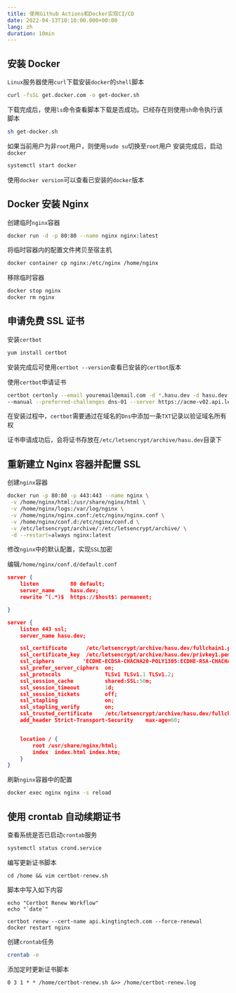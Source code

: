 ```yaml
---
title: 使用Github Actions和Docker实现CI/CD
date: 2022-04-13T10:10:00.000+00:00
lang: zh
duration: 10min
---
```


## 安装 Docker

`Linux`服务器使用`curl`下载安装`docker`的`shell`脚本

```bash
curl -fsSL get.docker.com -o get-docker.sh
```

下载完成后，使用`ls`命令查看脚本下载是否成功。已经存在则使用`sh`命令执行该脚本

```bash
sh get-docker.sh
```

如果当前用户为非`root`用户，则使用`sudo su`切换至`root`用户
安装完成后，启动`docker`

```bash
systemctl start docker
```

使用`docker version`可以查看已安装的`docker`版本

## Docker 安装 Nginx

创建临时`nginx`容器

```bash
docker run -d -p 80:80 --name nginx nginx:latest
```

将临时容器内的配置文件拷贝至宿主机

```bash
docker container cp nginx:/etc/nginx /home/nginx
```

移除临时容器

```bash
docker stop nginx
docker rm nginx
```

## 申请免费 SSL 证书

安装`certbot`

```bash
yum install certbot
```

安装完成后可使用`certbot --version`查看已安装的`certbot`版本

使用`certbot`申请证书

```bash
certbot certonly --email youremail@email.com -d *.hasu.dev -d hasu.dev
--manual --preferred-challenges dns-01 --server https://acme-v02.api.letsencrypt.org/directory
```

在安装过程中，`certbot`需要通过在域名的`Dns`中添加一条`TXT`记录以验证域名所有权

证书申请成功后，会将证书存放在`/etc/letsencrypt/archive/hasu.dev`目录下

## 重新建立 Nginx 容器并配置 SSL

创建`nginx`容器

```bash
docker run -p 80:80 -p 443:443 --name nginx \
 -v /home/nginx/html:/usr/share/nginx/html \
 -v /home/nginx/logs:/var/log/nginx \
 -v /home/nginx/nginx.conf:/etc/nginx/nginx.conf \
 -v /home/nginx/conf.d:/etc/nginx/conf.d \
 -v /etc/letsencrypt/archive/:/etc/letsencrypt/archive/ \
 -d --restart=always nginx:latest
```

修改`nginx`中的默认配置，实现`SSL`加密

编辑`/home/nginx/conf.d/default.conf`

```json
server {
    listen          80 default;
    server_name     hasu.dev;
    rewrite ^(.*)$  https://$host$1 permanent;

}

server {
	listen 443 ssl;
	server_name hasu.dev;

	ssl_certificate      /etc/letsencrypt/archive/hasu.dev/fullchain1.pem;
	ssl_certificate_key  /etc/letsencrypt/archive/hasu.dev/privkey1.pem;
	ssl_ciphers         'ECDHE-ECDSA-CHACHA20-POLY1305:ECDHE-RSA-CHACHA20-POLY1305:ECDHE-ECDSA-AES128-GCM-SHA256:ECDHE-RSA-AES128-GCM-SHA256:ECDHE-ECDSA-AES256-GCM-SHA384:ECDHE-RSA-AES256-GCM-SHA384:DHE-RSA-AES128-GCM-SHA256:DHE-RSA-AES256-GCM-SHA384:ECDHE-ECDSA-AES128-SHA256:ECDHE-RSA-AES128-SHA256:ECDHE-ECDSA-AES128-SHA:ECDHE-RSA-AES256-SHA384:ECDHE-RSA-AES128-SHA:ECDHE-ECDSA-AES256-SHA384:ECDHE-ECDSA-AES256-SHA:ECDHE-RSA-AES256-SHA:DHE-RSA-AES128-SHA256:DHE-RSA-AES128-SHA:DHE-RSA-AES256-SHA256:DHE-RSA-AES256-SHA:ECDHE-ECDSA-DES-CBC3-SHA:ECDHE-RSA-DES-CBC3-SHA:EDH-RSA-DES-CBC3-SHA:AES128-GCM-SHA256:AES256-GCM-SHA384:AES128-SHA256:AES256-SHA256:AES128-SHA:AES256-SHA:DES-CBC3-SHA:!DSS';
	ssl_prefer_server_ciphers  on;
	ssl_protocols              TLSv1 TLSv1.1 TLSv1.2;
	ssl_session_cache          shared:SSL:50m;
	ssl_session_timeout        1d;
	ssl_session_tickets        off;
	ssl_stapling               on;
	ssl_stapling_verify        on;
	ssl_trusted_certificate    /etc/letsencrypt/archive/hasu.dev/fullchain1.pem;
	add_header Strict-Transport-Security    max-age=60;


    location / {
    	root /usr/share/nginx/html;
    	index  index.html index.htm;
    }
}
```

刷新`nginx`容器中的配置

```bash
docker exec nginx nginx -s reload
```

## 使用 crontab 自动续期证书

查看系统是否已启动`crontab`服务

```bash
systemctl status crond.service
```

编写更新证书脚本

```
cd /home && vim certbot-renew.sh
```

脚本中写入如下内容

```shell
echo "Certbot Renew Workflow"
echo "`date`"

certbot renew --cert-name api.kingtingtech.com --force-renewal
docker restart nginx
```

创建`crontab`任务

```bash
crontab -e
```

添加定时更新证书脚本

```shell
0 3 1 * * /home/certbot-renew.sh &>> /home/certbot-renew.log

```
